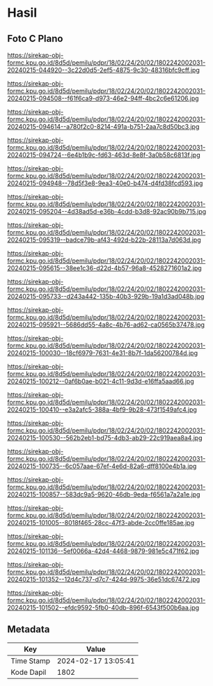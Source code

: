 # Hasil

## Foto C Plano

https://sirekap-obj-formc.kpu.go.id/8d5d/pemilu/pdpr/18/02/24/20/02/1802242002031-20240215-044920--3c22d0d5-2ef5-4875-9c30-48316bfc9cff.jpg

https://sirekap-obj-formc.kpu.go.id/8d5d/pemilu/pdpr/18/02/24/20/02/1802242002031-20240215-094508--f61f6ca9-d973-46e2-94ff-4bc2c6e61206.jpg

https://sirekap-obj-formc.kpu.go.id/8d5d/pemilu/pdpr/18/02/24/20/02/1802242002031-20240215-094614--a780f2c0-8214-491a-b751-2aa7c8d50bc3.jpg

https://sirekap-obj-formc.kpu.go.id/8d5d/pemilu/pdpr/18/02/24/20/02/1802242002031-20240215-094724--6e4b1b9c-fd63-463d-8e8f-3a0b58c6813f.jpg

https://sirekap-obj-formc.kpu.go.id/8d5d/pemilu/pdpr/18/02/24/20/02/1802242002031-20240215-094948--78d5f3e8-9ea3-40e0-b474-d4fd38fcd593.jpg

https://sirekap-obj-formc.kpu.go.id/8d5d/pemilu/pdpr/18/02/24/20/02/1802242002031-20240215-095204--4d38ad5d-e36b-4cdd-b3d8-92ac90b9b715.jpg

https://sirekap-obj-formc.kpu.go.id/8d5d/pemilu/pdpr/18/02/24/20/02/1802242002031-20240215-095319--badce79b-af43-492d-b22b-28113a7d063d.jpg

https://sirekap-obj-formc.kpu.go.id/8d5d/pemilu/pdpr/18/02/24/20/02/1802242002031-20240215-095615--38ee1c36-d22d-4b57-96a8-4528271601a2.jpg

https://sirekap-obj-formc.kpu.go.id/8d5d/pemilu/pdpr/18/02/24/20/02/1802242002031-20240215-095733--d243a442-135b-40b3-929b-19a1d3ad048b.jpg

https://sirekap-obj-formc.kpu.go.id/8d5d/pemilu/pdpr/18/02/24/20/02/1802242002031-20240215-095921--5686dd55-4a8c-4b76-ad62-ca0565b37478.jpg

https://sirekap-obj-formc.kpu.go.id/8d5d/pemilu/pdpr/18/02/24/20/02/1802242002031-20240215-100030--18cf6979-7631-4e31-8b7f-1da56200784d.jpg

https://sirekap-obj-formc.kpu.go.id/8d5d/pemilu/pdpr/18/02/24/20/02/1802242002031-20240215-100212--0af6b0ae-b021-4c11-9d3d-e16ffa5aad66.jpg

https://sirekap-obj-formc.kpu.go.id/8d5d/pemilu/pdpr/18/02/24/20/02/1802242002031-20240215-100410--e3a2afc5-388a-4bf9-9b28-473f1549afc4.jpg

https://sirekap-obj-formc.kpu.go.id/8d5d/pemilu/pdpr/18/02/24/20/02/1802242002031-20240215-100530--562b2eb1-bd75-4db3-ab29-22c919aea8a4.jpg

https://sirekap-obj-formc.kpu.go.id/8d5d/pemilu/pdpr/18/02/24/20/02/1802242002031-20240215-100735--6c057aae-67ef-4e6d-82a6-dff8100e4b1a.jpg

https://sirekap-obj-formc.kpu.go.id/8d5d/pemilu/pdpr/18/02/24/20/02/1802242002031-20240215-100857--583dc9a5-9620-46db-9eda-f6561a7a2a1e.jpg

https://sirekap-obj-formc.kpu.go.id/8d5d/pemilu/pdpr/18/02/24/20/02/1802242002031-20240215-101005--8018f465-28cc-47f3-abde-2cc0ffe185ae.jpg

https://sirekap-obj-formc.kpu.go.id/8d5d/pemilu/pdpr/18/02/24/20/02/1802242002031-20240215-101136--5ef0066a-42d4-4468-9879-981e5c471f62.jpg

https://sirekap-obj-formc.kpu.go.id/8d5d/pemilu/pdpr/18/02/24/20/02/1802242002031-20240215-101352--12d4c737-d7c7-424d-9975-36e51dc67472.jpg

https://sirekap-obj-formc.kpu.go.id/8d5d/pemilu/pdpr/18/02/24/20/02/1802242002031-20240215-101502--efdc9592-5fb0-40db-896f-6543f500b6aa.jpg


## Metadata

| Key        | Value               |
| ---------- | ------------------- |
| Time Stamp | 2024-02-17 13:05:41 |
| Kode Dapil | 1802                |



